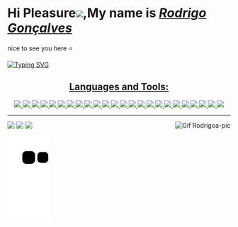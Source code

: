 <h1>Hi Pleasure<img src="https://github.com/TheDudeThatCode/TheDudeThatCode/blob/master/Assets/Hi.gif" width="29px">,My name is <a href="https://www.linkedin.com/in/rodrigo-gon%C3%A7alvestb/"><i>Rodrigo Gonçalves</i></a></h1>  
<p>nice to see you here ⭐️</p>

[![Typing SVG](https://readme-typing-svg.herokuapp.com?font=Fira+Code&pause=1000&width=435&lines=I+from+Brazil+born+in+Rio+de+Janeiro;Full+stack+developer+by+Trybe+%F0%9F%92%9A;Enlightened+hardworking+and+grateful)](https://git.io/typing-svg)
 
<div align="center">
  <a href="https://github.com/rodrigo2k48">

   <h2>Languages and Tools:</h2>
   <img height="50em" src="https://cdn.jsdelivr.net/gh/devicons/devicon/icons/bash/bash-original.svg"/>
   <img height="50em" src="https://cdn.jsdelivr.net/gh/devicons/devicon/icons/git/git-plain.svg"/>
   <img height="50em" src="https://cdn.jsdelivr.net/gh/devicons/devicon/icons/slack/slack-original.svg"/>
   <img height="50em" src="https://cdn.jsdelivr.net/gh/devicons/devicon/icons/trello/trello-plain.svg"/>   
   <img height="50em" src="https://cdn.jsdelivr.net/gh/devicons/devicon/icons/html5/html5-plain-wordmark.svg"/>
   <img height="50em" src="https://cdn.jsdelivr.net/gh/devicons/devicon/icons/css3/css3-plain-wordmark.svg"/>
   <img height="50em" src="https://cdn.jsdelivr.net/gh/devicons/devicon/icons/javascript/javascript-plain.svg"/>
   <img height="50em" src="https://cdn.jsdelivr.net/gh/devicons/devicon/icons/typescript/typescript-plain.svg"/>
   <img height="50em" src="https://cdn.jsdelivr.net/gh/devicons/devicon/icons/bootstrap/bootstrap-plain-wordmark.svg"/>
   <img height="50em" src="https://cdn.jsdelivr.net/gh/devicons/devicon/icons/bulma/bulma-plain.svg"/> 
   <img height="50em" src="https://cdn.jsdelivr.net/gh/devicons/devicon/icons/jest/jest-plain.svg"/>
   <img height="50em" src="https://cdn.jsdelivr.net/gh/devicons/devicon/icons/npm/npm-original-wordmark.svg"/>
   <img height="50em" src="https://cdn.jsdelivr.net/gh/devicons/devicon/icons/react/react-original-wordmark.svg"/>
   <img height="50em" src="https://cdn.jsdelivr.net/gh/devicons/devicon/icons/redux/redux-original.svg"/>
   <img height="50em" src="https://testing-library.com/img/octopus-64x64.png"/>
   <img height="50em" src="https://cdn.jsdelivr.net/gh/devicons/devicon/icons/babel/babel-original.svg"/>
   <img height="50em" src="https://cdn.jsdelivr.net/gh/devicons/devicon/icons/docker/docker-plain-wordmark.svg"/>
   <img height="50em" src="https://cdn.jsdelivr.net/gh/devicons/devicon/icons/nodejs/nodejs-plain.svg"/>
   <img height="50em" src="https://cdn.jsdelivr.net/gh/devicons/devicon/icons/express/express-original.svg"/>
   <img height="50em" src="https://cdn.jsdelivr.net/gh/devicons/devicon/icons/mysql/mysql-plain.svg"/>
   <img height="50em" src="https://cdn.jsdelivr.net/gh/devicons/devicon/icons/sequelize/sequelize-original.svg"/>
   <img height="50em" src="https://user-images.githubusercontent.com/104791525/209708068-cf84980a-00c3-4a96-bcd4-83bc8aadc4c6.png"/>
   <img height="50em" src="https://cdn.jsdelivr.net/gh/devicons/devicon/icons/heroku/heroku-plain-wordmark.svg"/>
   <img height="50em" src="https://media.discordapp.net/attachments/1057715943943438508/1057716038755688478/e63.png"/>

</div>
 <hr>
<div> 
  <a href="https://instagram.com/rodrigo2kk" target="_blank"><img src="https://img.shields.io/badge/-Instagram-%23E4405F?style=for-the-badge&logo=instagram&logoColor=black" target="_blank"></a>
  <a href = "mailto:Rodrigoga701@gmail.com"><img src="https://img.shields.io/badge/-Gmail-%23333?style=for-the-badge&logo=gmail&logoColor=black" target="_blank"></a>
  <a href="https://www.linkedin.com/in/rodrigo-gon%C3%A7alvestb/" target="_blank"><img src="https://img.shields.io/badge/-LinkedIn-%230077B5?style=for-the-badge&logo=linkedin&logoColor=black" target="_blank"></a> 
 <img align="right" alt="Gif Rodrigoa-pic" height="140em" src="https://media.discordapp.net/attachments/973043838602080269/973044055393054760/Webp.net-gifmaker.gif?width=492&height=492">
 
![Snake animation](https://github.com/Rodrigo2k48/Rodrigo2k48/blob/output/github-contribution-grid-snake.svg)

 
</div>


